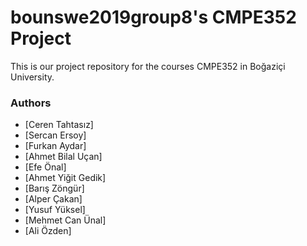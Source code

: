 # bounswe2019group8's CMPE352 Project

This is our project repository for the courses CMPE352 in Boğaziçi University. 

### Authors

* [Ceren Tahtasız]
* [Sercan Ersoy]
* [Furkan Aydar]
* [Ahmet Bilal Uçan]
* [Efe Önal]
* [Ahmet Yiğit Gedik]
* [Barış Zöngür]
* [Alper Çakan]
* [Yusuf Yüksel]
* [Mehmet Can Ünal]
* [Ali Özden]
